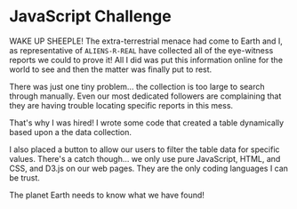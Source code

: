 # JavaScript Challenge

WAKE UP SHEEPLE! The extra-terrestrial menace had come to Earth and I, as representative of `ALIENS-R-REAL` have collected all of the eye-witness reports we could to prove it! All I did was put this information online for the world to see and then the matter was finally put to rest.

There was just one tiny problem... the collection is too large to search through manually. Even our most dedicated followers are complaining that they are having trouble locating specific reports in this mess.

That's why I was hired! I wrote some code that created a table dynamically based upon a the data collection. 

I also placed a button to allow our users to filter the table data for specific values. There's a catch though... we only use pure JavaScript, HTML, and CSS, and D3.js on our web pages. They are the only coding languages I can be trust.

The planet Earth needs to know what we have found!
